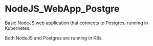 # NodeJS_WebApp_Postgre
Basic NodeJS web application that connects to Postgres, running in Kubernetes. 

Both NodeJS and Postgres are running in K8s. 
